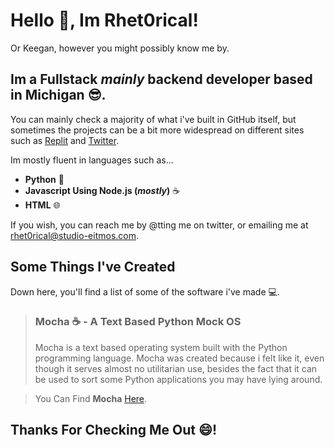 # Hello 👋, Im Rhet0rical!
Or Keegan, however you might possibly know me by.
 
## Im a Fullstack *mainly* backend developer based in **Michigan** 😎.
You can mainly check a majority of what i've built in GitHub itself, but sometimes the projects can be a bit more widespread on different sites such as [Replit](https://replit.com/@Rhet0rical) and [Twitter](https://twitter.com/TheRhet0rical_).

Im mostly fluent in languages such as...
- **Python** 🐍
- **Javascript Using Node.js (*mostly*)** ☕
- **HTML** 🌐

If you wish, you can reach me by @tting me on twitter, or emailing me at rhet0rical@studio-eitmos.com.

## Some Things I've Created
Down here, you'll find a list of some of the software i've made 💻.

> ### **Mocha** ☕ - A Text Based Python Mock OS
> Mocha is a text based operating system built with the Python programming language. Mocha was created because i felt like it, even though it serves almost no utilitarian use, besides the fact that it can be used to sort some Python applications you may have lying around.

> You Can Find **Mocha** [Here](https://github.com/TheRhet0rical/mocha-python-os).

## Thanks For Checking Me Out 😄!
